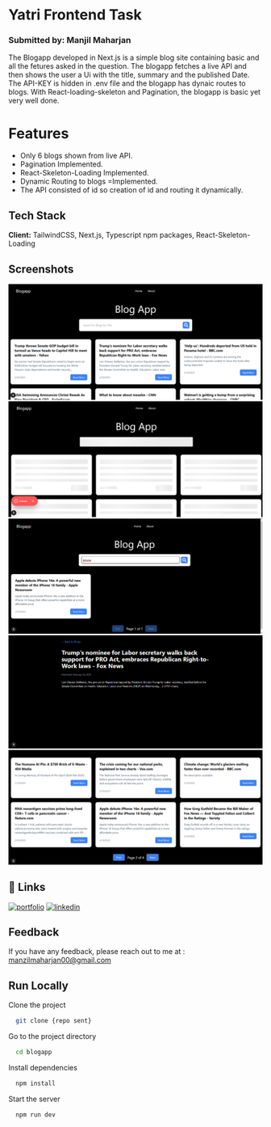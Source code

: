 
# Yatri Frontend Task
### Submitted by: Manjil Maharjan

The Blogapp developed in Next.js is a simple blog site containing basic and all the fetures asked in the question. The blogapp fetches a live API and then shows the user a Ui with the title, summary and the published Date. The API-KEY is hidden in .env file and the blogapp has dynaic routes to blogs. With React-loading-skeleton and Pagination, the blogapp is basic yet very well done.

# Features
- Only 6 blogs shown from live API.
- Pagination Implemented.
- React-Skeleton-Loading Implemented.
- Dynamic Routing to blogs =Implemented.
- The API consisted of id so creation of id and routing it dynamically.



## Tech Stack
**Client:** TailwindCSS, Next.js, Typescript npm packages, React-Skeleton-Loading


## Screenshots

![App Screenshot]( public/screenshots/Home.png )
![App Screenshot](public/screenshots/react-loadingSkeleton.png)
![App Screenshot]( public/screenshots/SearchbarImplementation.png )
![App Screenshot]( public/screenshots/DynamicPage.png )
![App Screenshot]( public/screenshots/Pagination.png )




## 🔗 Links
[![portfolio](https://img.shields.io/badge/my_portfolio-000?style=for-the-badge&logo=ko-fi&logoColor=white)](https://manjilmaharjan-portfolio.netlify.app/)
[![linkedin](https://img.shields.io/badge/linkedin-0A66C2?style=for-the-badge&logo=linkedin&logoColor=white)](https://www.linkedin.com/in/manjil-maharjan/)



## Feedback

If you have any feedback, please reach out to me at :
manzilmaharjan00@gmail.com

## Run Locally

Clone the project

```bash
  git clone {repo sent}
```

Go to the project directory

```bash
  cd blogapp
```

Install dependencies

```bash
  npm install
```

Start the server

```bash
  npm run dev
```

